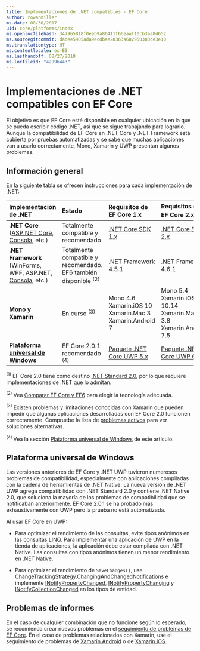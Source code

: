 ```yaml
---
title: Implementaciones de .NET compatibles - EF Core
author: rowanmiller
ms.date: 08/30/2017
uid: core/platforms/index
ms.openlocfilehash: 347965818f0eab9a86411f66eaaf10cb3aa8d652
ms.sourcegitcommit: dadee5905ada9ecdbae28363a682950383ce3e10
ms.translationtype: HT
ms.contentlocale: es-ES
ms.lasthandoff: 08/27/2018
ms.locfileid: "42996443"
---
```

# <a name="net-implementations-supported-by-ef-core"></a>Implementaciones de .NET compatibles con EF Core

El objetivo es que EF Core esté disponible en cualquier ubicación en la que se pueda escribir código .NET, así que se sigue trabajando para lograrlo. Aunque la compatibilidad de EF Core en .NET Core y .NET Framework está cubierta por pruebas automatizadas y se sabe que muchas aplicaciones van a usarlo correctamente, Mono, Xamarin y UWP presentan algunos problemas.

## <a name="overview"></a>Información general

En la siguiente tabla se ofrecen instrucciones para cada implementación de .NET:

| Implementación de .NET                                                                                                  | Estado                                                             | Requisitos de EF Core 1.x                                                                                | Requisitos de EF Core 2.x <sup>(1)</sup>                                                                 |
|:---------------------------------------------------------------------------------------------------------------------|:-------------------------------------------------------------------|:--------------------------------------------------------------------------------------------------------|:--------------------------------------------------------------------------------------------------------|
| **.NET Core** ([ASP.NET Core](../get-started/aspnetcore/index.md), [Consola](../get-started/netcore/index.md), etc.) | Totalmente compatible y recomendado                                    | [.NET Core SDK 1.x](https://www.microsoft.com/net/core/)                                                | [.NET Core SDK 2.x](https://www.microsoft.com/net/core/)                                                |
| **.NET Framework** (WinForms, WPF, ASP.NET, [Consola](../get-started/full-dotnet/index.md), etc.)                    | Totalmente compatible y recomendado. EF6 también disponible <sup>(2)</sup> | .NET Framework 4.5.1                                                                                    | .NET Framework 4.6.1                                                                                    |
| **Mono y Xamarin**                                                                                                   | En curso <sup>(3)</sup>                                         | Mono 4.6 <br/> Xamarin.iOS 10 <br/> Xamarin.Mac 3 <br/> Xamarin.Android 7                               | Mono 5.4 <br/> Xamarin.iOS 10.14 <br/> Xamarin.Mac 3.8 <br/> Xamarin.Android 7.5                        |
| [**Plataforma universal de Windows**](../get-started/uwp/index.md)                                                        | EF Core 2.0.1 recomendado <sup>(4)</sup>                           | [Paquete .NET Core UWP 5.x](https://www.nuget.org/packages/Microsoft.NETCore.UniversalWindowsPlatform/) | [Paquete .NET Core UWP 6.x](https://www.nuget.org/packages/Microsoft.NETCore.UniversalWindowsPlatform/) |

<sup>(1)</sup> EF Core 2.0 tiene como destino [.NET Standard 2.0](https://docs.microsoft.com/dotnet/standard/net-standard), por lo que requiere implementaciones de .NET que lo admitan.

<sup>(2)</sup> Vea [Comparar EF Core y EF6](../../efcore-and-ef6/index.md) para elegir la tecnología adecuada.

<sup>(3)</sup> Existen problemas y limitaciones conocidas con Xamarin que pueden impedir que algunas aplicaciones desarrolladas con EF Core 2.0 funcionen correctamente. Compruebe la lista de [problemas activos](https://github.com/aspnet/entityframeworkCore/issues?q=is%3Aopen+is%3Aissue+label%3Aarea-xamarin) para ver soluciones alternativas.

<sup>(4) </sup> Vea la sección [Plataforma universal de Windows](#universal-windows-platform) de este artículo.

## <a name="universal-windows-platform"></a>Plataforma universal de Windows

Las versiones anteriores de EF Core y .NET UWP tuvieron numerosos problemas de compatibilidad, especialmente con aplicaciones compiladas con la cadena de herramientas de .NET Native. La nueva versión de .NET UWP agrega compatibilidad con .NET Standard 2.0 y contiene .NET Native 2.0, que soluciona la mayoría de los problemas de compatibilidad que se notificaban anteriormente. EF Core 2.0.1 se ha probado más exhaustivamente con UWP pero la prueba no está automatizada.

Al usar EF Core en UWP:

* Para optimizar el rendimiento de las consultas, evite tipos anónimos en las consultas LINQ. Para implementar una aplicación de UWP en la tienda de aplicaciones, la aplicación debe estar compilada con .NET Native. Las consultas con tipos anónimos tienen un menor rendimiento en .NET Native.

* Para optimizar el rendimiento de `SaveChanges()`, use [ChangeTrackingStrategy.ChangingAndChangedNotifications](/dotnet/api/microsoft.entityframeworkcore.changetrackingstrategy) e implemente [INotifyPropertyChanged](https://msdn.microsoft.com/en-us/library/system.componentmodel.inotifypropertychanged.aspx), [INotifyPropertyChanging](https://msdn.microsoft.com/en-us/library/system.componentmodel.inotifypropertychanging.aspx) y [INotifyCollectionChanged](https://msdn.microsoft.com/en-us/library/system.collections.specialized.inotifycollectionchanged.aspx) en los tipos de entidad.

## <a name="report-issues"></a>Problemas de informes

En el caso de cualquier combinación que no funcione según lo esperado, se recomienda crear nuevos problemas en el [seguimiento de problemas de EF Core](https://github.com/aspnet/entityframeworkcore/issues/new). En el caso de problemas relacionados con Xamarin, use el seguimiento de problemas de [Xamarin.Android](https://github.com/xamarin/xamarin-android/issues/new) o de [Xamarin.iOS](https://github.com/xamarin/xamarin-macios/issues/new).

